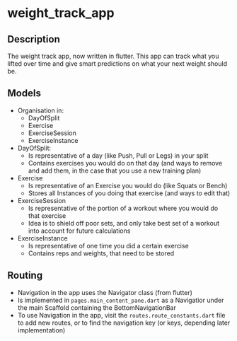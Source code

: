 # weight_track_app

## Description
The weight track app, now written in flutter. This app can track what you lifted over time and give smart predictions on what your next weight should be.

## Models
- Organisation in:
    - DayOfSplit
    - Exercise
    - ExerciseSession
    - ExerciseInstance
- DayOfSplit:
    - Is representative of a day (like Push, Pull or Legs) in your split
    - Contains exercises you would do on that day (and ways to remove and add them, in the case that you use a new training plan)
- Exercise
    - Is representative of an Exercise you would do (like Squats or Bench)
    - Stores all Instances of you doing that exercise (and ways to edit that)
- ExerciseSession
    - Is representative of the portion of a workout where you would do that exercise
    - Idea is to shield off poor sets, and only take best set of a workout into account for future calculations
- ExerciseInstance
    - Is representative of one time you did a certain exercise
    - Contains reps and weights, that need to be stored

## Routing
- Navigation in the app uses the Navigator class (from flutter)
- Is implemented in ``pages.main_content_pane.dart`` as a Navigatior under the main Scaffold containing the BottomNavigationBar
- To use Navigation in the app, visit the ``routes.route_constants.dart`` file to add new routes, or to find the navigation key (or keys, depending later implementation)

